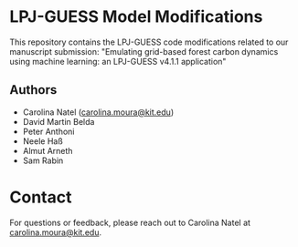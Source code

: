 # LPJ-GUESS Model Modifications 

This repository contains the LPJ-GUESS code modifications related to our manuscript submission:
"Emulating grid-based forest carbon dynamics using machine learning: an LPJ-GUESS v4.1.1 application"

## Authors 
- Carolina Natel ([carolina.moura@kit.edu](mailto:carolina.moura@kit.edu))
- David Martin Belda  
- Peter Anthoni  
- Neele Haß  
- Almut Arneth  
- Sam Rabin

# Contact

For questions or feedback, please reach out to Carolina Natel at carolina.moura@kit.edu.
